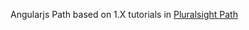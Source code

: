 Angularjs Path based on 1.X tutorials in [Pluralsight Path](https://app.pluralsight.com/paths/skills/angular-js)
